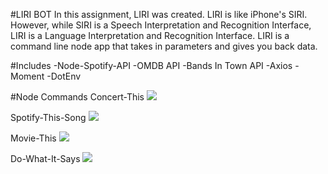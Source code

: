 #LIRI BOT
In this assignment, LIRI was created. LIRI is like iPhone's SIRI. However, while SIRI is a Speech Interpretation and Recognition Interface, LIRI is a Language Interpretation and Recognition Interface. LIRI is a command line node app that takes in parameters and gives you back data.

#Includes
-Node-Spotify-API
-OMDB API
-Bands In Town API
-Axios
-Moment
-DotEnv

#Node Commands
Concert-This
![](https://gph.is/g/4VqKl3Z)

Spotify-This-Song
![](https://gph.is/g/E13DJxZ)

Movie-This
![](https://gph.is/g/4VqKpYZ)

Do-What-It-Says
![](https://gph.is/g/aKmPgD4)